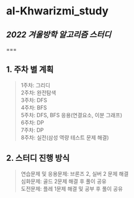 # al-Khwarizmi_study

## _2022 겨울방학 알고리즘 스터디_

===

## **1. 주차 별 계획**

>1주차: 그리디\
>2주차: 완전탐색\
>3주차: DFS\
>4주차: BFS\
>5주차: DFS, BFS 응용(연결요소, 이분 그래프)\
>6주차: DP\
>7주차: DP\
>8주차: 실전(삼성 역량 테스트 문제 해결)

## **2. 스터디 진행 방식**

>연습문제 및 응용문제: 브론즈 2, 실버 2 문제 해결\
>심화문제: 골드 2문제 해결 후 풀이 공유\
>도전문제: 플레 1문제 해결 및 공부 후 풀이 공유
